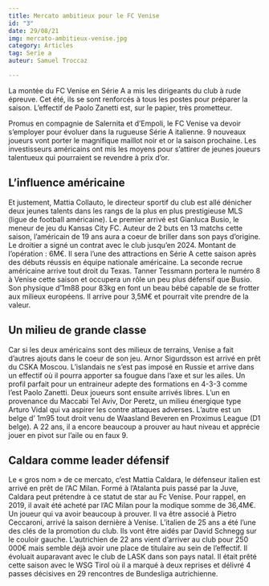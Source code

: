 ```yaml
---
title: Mercato ambitieux pour le FC Venise
id: "3"
date: 29/08/21
img: mercato-ambitieux-venise.jpg
category: Articles
tag: Serie a
auteur: Samuel Troccaz

---
```

La montée du FC Venise en Série A a mis les dirigeants du club à rude épreuve. Cet été, ils se sont renforcés à tous les postes pour préparer la saison. L’effectif de Paolo Zanetti est, sur le papier, très prometteur.

Promus en compagnie de Salernita et d’Empoli, le FC Venise va devoir s’employer pour évoluer dans la rugueuse Série A italienne. 9 nouveaux joueurs vont porter le magnifique maillot noir et or la saison prochaine. Les investisseurs américains ont mis les moyens pour s’attirer de jeunes joueurs talentueux qui pourraient se revendre à prix d’or.

## L’influence américaine

Et justement, Mattia Collauto, le directeur sportif du club est allé dénicher deux jeunes talents dans les rangs de la plus en plus prestigieuse MLS (ligue de football américaine). Le premier arrivé est Gianluca Busio, le meneur de jeu du Kansas City FC. Auteur de 2 buts en 13 matchs cette saison, l’américain de 19 ans aura a coeur de briller dans son pays d’origine. Le droitier a signé un contrat avec le club jusqu’en 2024. Montant de l’opération : 6M€. Il sera l’une des attractions en Série A cette saison après des débuts réussis en équipe nationale américaine. La seconde recrue américaine arrive tout droit du Texas. Tanner Tessmann portera le numéro 8 à Venise cette saison et occupera un rôle un peu plus défensif que Busio. Son physique d’1m88 pour 83kg en font un beau bébé capable de se frotter aux milieux européens. Il arrive pour 3,5M€ et pourrait vite prendre de la valeur.

## Un milieu de grande classe

Car si les deux américains sont des milieux de terrains, Venise a fait d’autres ajouts dans le coeur de son jeu. Arnor Sigurdsson est arrivé en prêt du CSKA Moscou. L’islandais ne s’est pas imposé en Russie et arrive dans un effectif où il pourra apporter sa fougue dans l’axe et sur les ailes. Un profil parfait pour un entraineur adepte des formations en 4-3-3 comme l’est Paolo Zanetti. Deux joueurs sont ensuite arrivés libres. L’un en provenance du Maccabi Tel Aviv, Dor Peretz, un milieu énergique type Arturo Vidal qui va aspirer les contre attaques adverses. L’autre est un belge d’ 1m95 tout droit venu de Waasland Beveren en Proximus League (D1 belge). A 22 ans, il a encore beaucoup a prouver au haut niveau et apprécie jouer en pivot sur l’aile ou en faux 9.

## Caldara comme leader défensif

Le « gros nom » de ce mercato, c’est Mattia Caldara, le défenseur italien est arrivé en prêt de l’AC Milan. Formé à l’Atalanta puis passé par la Juve, Caldara peut prétendre à ce statut de star au Fc Venise. Pour rappel, en 2019, il avait été acheté par l’AC Milan pour la modique somme de 36,4M€. Un joueur qui va avoir beaucoup à prouver. Il va être associé à Pietro Ceccaroni, arrivé la saison dernière à Venise. L’italien de 25 ans a été l’une des clés de la promotion du club. Ils vont être aidés par David Schnegg sur le couloir gauche. L’autrichien de 22 ans vient d’arriver au club pour 250 000€ mais semble déjà avoir une place de titulaire au sein de l’effectif. Il évoluait auparavant avec le club de LASK dans son pays natal. Il était prêté cette saison avec le WSG Tirol où il a marqué à deux reprises et délivré 4 passes décisives en 29 rencontres de Bundesliga autrichienne.